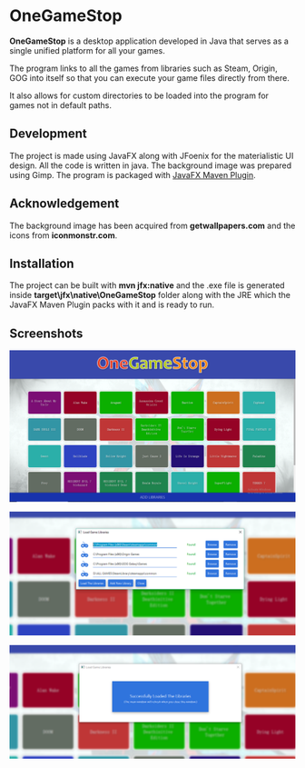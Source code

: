 # OneGameStop

<b>OneGameStop</b> is a desktop application developed in Java that serves as a single unified platform for all your games.

The program links to all the games from libraries such as Steam, Origin, GOG into itself so that you can execute your game files directly from there. 

It also allows for custom directories to be loaded into the program for games not in default paths.

<h2>Development</h2>

The project is made using JavaFX along with JFoenix for the materialistic UI design. All the code is written in java. The background image
was prepared using Gimp. The program is packaged with [JavaFX Maven Plugin](https://github.com/javafx-maven-plugin/javafx-maven-plugin).

<h2>Acknowledgement</h2>
The background image has been acquired from <b>getwallpapers.com</b> and the icons from <b>iconmonstr.com</b>.

<h2>Installation</h2>
The project can be built with <b>mvn jfx:native</b> and the .exe file is generated inside <b>target\jfx\native\OneGameStop</b> folder along with the JRE which the JavaFX Maven Plugin packs with it and is ready to run.

<h2>Screenshots</h2>

![MainWindowSS](https://github.com/gazler22/OneGameStop/blob/master/images/MainWindowSS.PNG)


![LoadDialogSS](https://github.com/gazler22/OneGameStop/blob/master/images/LoadDialogSS.PNG)


![LoadedDialogSS](https://github.com/gazler22/OneGameStop/blob/master/images/LoadedDialogSS.PNG)


